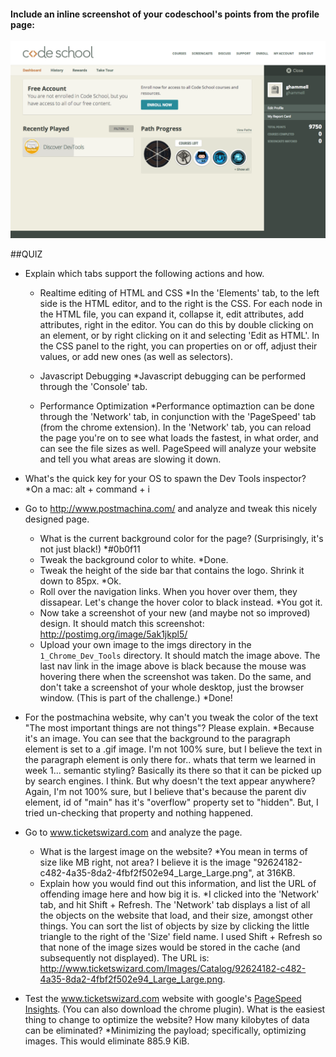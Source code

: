 #### Include an inline screenshot of your codeschool's points from the profile page:


<img src="imgs/code_school_points.png">

<!-- Modify the Markdown to include your answers. Don't delete the questions! -->

##QUIZ
* Explain which tabs support the following actions and how.
  * Realtime editing of HTML and CSS 
      *In the 'Elements' tab, to the left side is the HTML editor, and to the right is the CSS.  For each node in the HTML file, you can expand it, collapse it, edit attributes, add attributes, right in the editor.  You can do this by double clicking on an element, or by right clicking on it and selecting 'Edit as HTML'.  In the CSS panel to the right, you can properties on or off, adjust their values, or add new ones (as well as selectors).

  * Javascript Debugging
      *Javascript debugging can be performed through the 'Console' tab.

  * Performance Optimization 
      *Performance optimaztion can be done through the 'Network' tab, in conjunction with the 'PageSpeed' tab (from the chrome extension).  In the 'Network' tab, you can reload the page you're on to see what loads the fastest, in what order, and can see the file sizes as well.  PageSpeed will analyze your website and tell you what areas are slowing it down.

* What's the quick key for your OS to spawn the Dev Tools inspector?
      *On a mac:  alt + command + i

* Go to http://www.postmachina.com/ and analyze and tweak this nicely designed page.
  * What is the current background color for the page?  (Surprisingly, it's not just black!)
      *#0b0f11
  * Tweak the background color to white.
      *Done.
  * Tweak the height of the side bar that contains the logo.  Shrink it down to 85px.
      *Ok.
  * Roll over the navigation links.  When you hover over them, they dissapear.  Let's change the hover color to black instead.
      *You got it.
  * Now take a screenshot of your new (and maybe not so improved) design.  It should match this screenshot: http://postimg.org/image/5ak1jkpl5/
  * Upload your own image to the imgs directory in the `1_Chrome_Dev_Tools` directory.  It should match the image above. The last nav link in the image above is black because the mouse was hovering there when the screenshot was taken. Do the same, and don't take a screenshot of your whole desktop, just the browser window. (This is part of the challenge.)
      *Done!

* For the postmachina website, why can't you tweak the color of the text "The most important things are not things"?  Please explain.
    *Because it's an image.  You can see that the background to the paragraph element is set to a .gif image.  I'm not 100% sure, but I believe the text in the paragraph element is only there for.. whats that term we learned in week 1... semantic styling?  Basically its there so that it can be picked up by search engines.  I think.  But why doesn't the text appear anywhere?  Again, I'm not 100% sure, but I believe that's because the parent div element, id of "main" has it's "overflow" property set to "hidden".  But, I tried un-checking that property and nothing happened.

* Go to www.ticketswizard.com and analyze the page.  
  * What is the largest image on the website?
      *You mean in terms of size like MB right, not area?  I believe it is the image "92624182-c482-4a35-8da2-4fbf2f502e94_Large_Large.png", at 316KB.
  * Explain how you would find out this information, and list the URL of offending image here and how big it is.
      *I clicked into the 'Network' tab, and hit Shift + Refresh.  The 'Network' tab displays a list of all the objects on the website that load, and their size, amongst other things.  You can sort the list of objects by size by clicking the little triangle to the right of the 'Size' field name.  I used Shift + Refresh so that none of the image sizes would be stored in the cache (and subsequently not displayed).  The URL is:  http://www.ticketswizard.com/Images/Catalog/92624182-c482-4a35-8da2-4fbf2f502e94_Large_Large.png.

* Test the www.ticketswizard.com website with google's [PageSpeed Insights](http://www.ticketswizard.com/).  (You can also download the chrome plugin).  What is the easiest thing to change to optimize the website?  How many kilobytes of data can be eliminated?
    *Minimizing the payload; specifically, optimizing images.  This would eliminate 885.9 KiB.